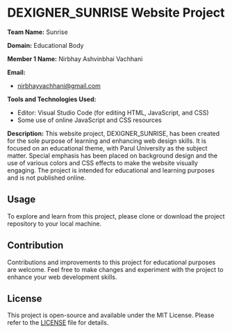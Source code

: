 # DEXIGNER_SUNRISE Website Project

**Team Name:** Sunrise

**Domain:** Educational Body

**Member 1 Name:** Nirbhay Ashvinbhai Vachhani

**Email:**
- nirbhayvachhani@gmail.com

**Tools and Technologies Used:**
- Editor: Visual Studio Code (for editing HTML, JavaScript, and CSS)
- Some use of online JavaScript and CSS resources

**Description:**
This website project, DEXIGNER_SUNRISE, has been created for the sole purpose of learning and enhancing web design skills. It is focused on an educational theme, with Parul University as the subject matter. Special emphasis has been placed on background design and the use of various colors and CSS effects to make the website visually engaging. The project is intended for educational and learning purposes and is not published online.

## Usage
To explore and learn from this project, please clone or download the project repository to your local machine.

## Contribution
Contributions and improvements to this project for educational purposes are welcome. Feel free to make changes and experiment with the project to enhance your web development skills.

## License
This project is open-source and available under the MIT License. Please refer to the [LICENSE](LICENSE) file for details.

